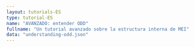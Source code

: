 ```yaml
---
layout: tutorials-ES
type: tutorial-ES
name: "AVANZADO: entender ODD"
fullname: "Un tutorial avanzado sobre la estructura interna de MEI"
data: "understanding-odd.json"
---
```

